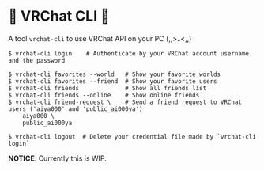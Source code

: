 # :diamond_shape_with_a_dot_inside: VRChat CLI :diamond_shape_with_a_dot_inside:

A tool `vrchat-cli` to use VRChat API on your PC (,,>᎑<,,)

```shell-session
$ vrchat-cli login    # Authenticate by your VRChat account username and the password

$ vrchat-cli favorites --world   # Show your favorite worlds
$ vrchat-cli favorites --friend  # Show your favorite users
$ vrchat-cli friends             # Show all friends list
$ vrchat-cli friends --online    # Show online friends
$ vrchat-cli friend-request \    # Send a friend request to VRChat users ('aiya000' and 'public_ai000ya')
    aiya000 \
    public_ai000ya

$ vrchat-cli logout  # Delete your credential file made by `vrchat-cli login`
```

**NOTICE**: Currently this is WIP.
